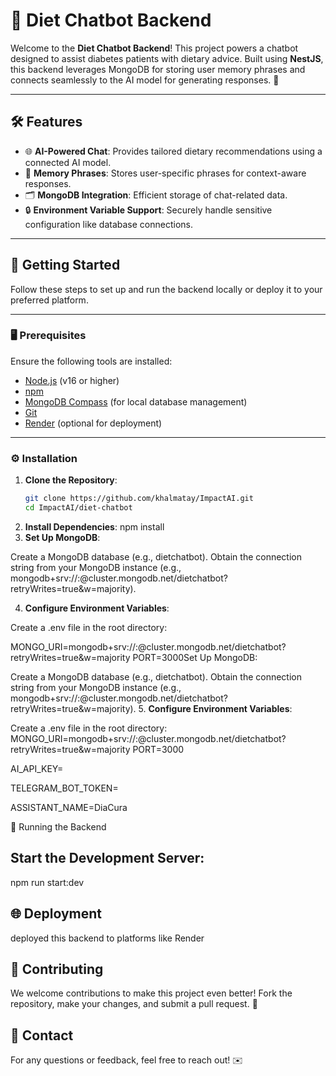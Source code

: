# 🥗 Diet Chatbot Backend

Welcome to the **Diet Chatbot Backend**! This project powers a chatbot designed to assist diabetes patients with dietary advice. Built using **NestJS**, this backend leverages MongoDB for storing user memory phrases and connects seamlessly to the AI model for generating responses. 🚀

---

## 🛠️ Features

- 🌐 **AI-Powered Chat**: Provides tailored dietary recommendations using a connected AI model.
- 🧠 **Memory Phrases**: Stores user-specific phrases for context-aware responses.
- 🗂️ **MongoDB Integration**: Efficient storage of chat-related data.
- 🔒 **Environment Variable Support**: Securely handle sensitive configuration like database connections.

---

## 🚀 Getting Started

Follow these steps to set up and run the backend locally or deploy it to your preferred platform.

---

### 🖥️ Prerequisites

Ensure the following tools are installed:

- [Node.js](https://nodejs.org/) (v16 or higher)
- [npm](https://www.npmjs.com/)
- [MongoDB Compass](https://www.mongodb.com/products/compass) (for local database management)
- [Git](https://git-scm.com/)
- [Render](https://render.com/) (optional for deployment)

---

### ⚙️ Installation

1. **Clone the Repository**:
   ```bash
   git clone https://github.com/khalmatay/ImpactAI.git
   cd ImpactAI/diet-chatbot

2.  **Install Dependencies**:
npm install
3. **Set Up MongoDB**:

Create a MongoDB database (e.g., dietchatbot).
Obtain the connection string from your MongoDB instance (e.g., mongodb+srv://<username>:<password>@cluster.mongodb.net/dietchatbot?retryWrites=true&w=majority).

4. **Configure Environment Variables**:

Create a .env file in the root directory:

MONGO_URI=mongodb+srv://<username>:<password>@cluster.mongodb.net/dietchatbot?retryWrites=true&w=majority
PORT=3000Set Up MongoDB:

Create a MongoDB database (e.g., dietchatbot).
Obtain the connection string from your MongoDB instance (e.g., mongodb+srv://<username>:<password>@cluster.mongodb.net/dietchatbot?retryWrites=true&w=majority).
5. **Configure Environment Variables**:


Create a .env file in the root directory:
MONGO_URI=mongodb+srv://<username>:<password>@cluster.mongodb.net/dietchatbot?retryWrites=true&w=majority
PORT=3000

AI_API_KEY=

TELEGRAM_BOT_TOKEN=

ASSISTANT_NAME=DiaCura

🏃 Running the Backend
## Start the Development Server:


npm run start:dev

## 🌐 Deployment
deployed this backend to platforms like Render 

## 🤝 Contributing
We welcome contributions to make this project even better! Fork the repository, make your changes, and submit a pull request. 🎉

## 📧 Contact
For any questions or feedback, feel free to reach out! ✉️